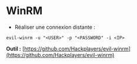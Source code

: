 # WinRM

* Réaliser une connexion distante :&#x20;

```
evil-winrm -u "<USER>" -p "<PASSWORD" -i <IP>
```

**Outil :** [https://github.com/Hackplayers/evil-winrm](https://github.com/Hackplayers/evil-winrm)
